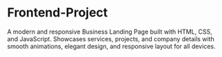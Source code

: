 # Frontend-Project
A modern and responsive Business Landing Page built with HTML, CSS, and JavaScript. Showcases services, projects, and company details with smooth animations, elegant design, and responsive layout for all devices.

